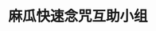 ---
title: "麻瓜快速念咒互助小组"
description: 
image: 
style:
    background: "#839b5c"
    color: "#fff"
---